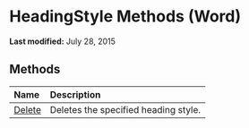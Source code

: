 
# HeadingStyle Methods (Word)

 **Last modified:** July 28, 2015


## Methods



|**Name**|**Description**|
|:-----|:-----|
| [Delete](f5f01d24-eb67-528a-bd6a-31e0d59e93cd.md)|Deletes the specified heading style.|
